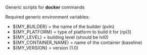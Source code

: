 
Generic scripts for __docker__ commands

Required generic environment variables:
- ${MY_BUILDER}         = the name of the builder (pvln)
- ${MY_PLATFORM}        = type of platform to build it for (rpi3)
- ${MY_LEVEL}           = building level (should be lvl0)
- ${MY_CONTAINER_NAME}  = name of the container (baseline)
- ${MY_VERSION}         = version (1.0)
